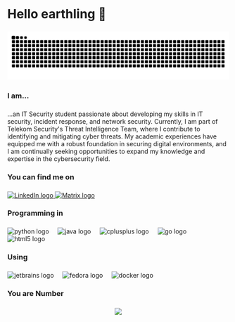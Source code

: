 <br clear="both">

<h1 align="left">Hello earthling 👋</h1>

###

<img src="https://raw.githubusercontent.com/teismar/teismar/output/snake.svg" alt="Snake animation" />

###

<h3 align="left">I am...</h3>

###

<p align="left">
  ...an IT Security student passionate about developing my skills in IT security, incident response, and network security. Currently, I am part of Telekom Security's Threat Intelligence Team, where I contribute to identifying and mitigating cyber threats. My academic experiences have equipped me with a robust foundation in securing digital environments, and I am continually seeking opportunities to expand my knowledge and expertise in the cybersecurity field.
</p>

###

<h3 align="left">You can find me on</h3>

###

<div align="left">
  <a href="https://www.linkedin.com/in/timeismar">
    <img src="https://raw.githubusercontent.com/maurodesouza/profile-readme-generator/master/src/assets/icons/social/linkedin/default.svg" width="52" height="40" alt="LinkedIn logo" />
  </a>
  <a href="https://matrix.to/#/@senfy:matrix.org">
    <img src="https://raw.githubusercontent.com/maurodesouza/profile-readme-generator/master/src/assets/icons/social/matrix/default.svg" width="52" height="40" alt="Matrix logo" />
  </a>
</div>

###

<h3 align="left">Programming in</h3>

###

<div align="left">
  <img src="https://cdn.jsdelivr.net/gh/devicons/devicon/icons/python/python-original.svg" height="40" alt="python logo"  />
  <img width="12" />
  <img src="https://cdn.jsdelivr.net/gh/devicons/devicon/icons/java/java-original.svg" height="40" alt="java logo"  />
  <img width="12" />
  <img src="https://cdn.jsdelivr.net/gh/devicons/devicon/icons/cplusplus/cplusplus-original.svg" height="40" alt="cplusplus logo"  />
  <img width="12" />
  <img src="https://cdn.jsdelivr.net/gh/devicons/devicon/icons/go/go-original.svg" height="40" alt="go logo"  />
  <img width="12" />
  <img src="https://cdn.jsdelivr.net/gh/devicons/devicon/icons/html5/html5-original.svg" height="40" alt="html5 logo"  />
</div>

###

<h3 align="left">Using</h3>

###

<div align="left">
  <img src="https://cdn.jsdelivr.net/gh/devicons/devicon/icons/jetbrains/jetbrains-original.svg" height="40" alt="jetbrains logo"  />
  <img width="12" />
  <img src="https://cdn.jsdelivr.net/gh/devicons/devicon/icons/fedora/fedora-original.svg" height="40" alt="fedora logo"  />
  <img width="12" />
  <img src="https://cdn.jsdelivr.net/gh/devicons/devicon/icons/docker/docker-original.svg" height="40" alt="docker logo"  />
  <img height="12" width="12" src="https://cdn.simpleicons.org/proxmox/E57000" />
</div>

###

<h3 align="left">You are Number</h3>

###

<div align="center">
  <img src="https://profile-counter.glitch.me/teismar/count.svg?"  />
</div>

###
